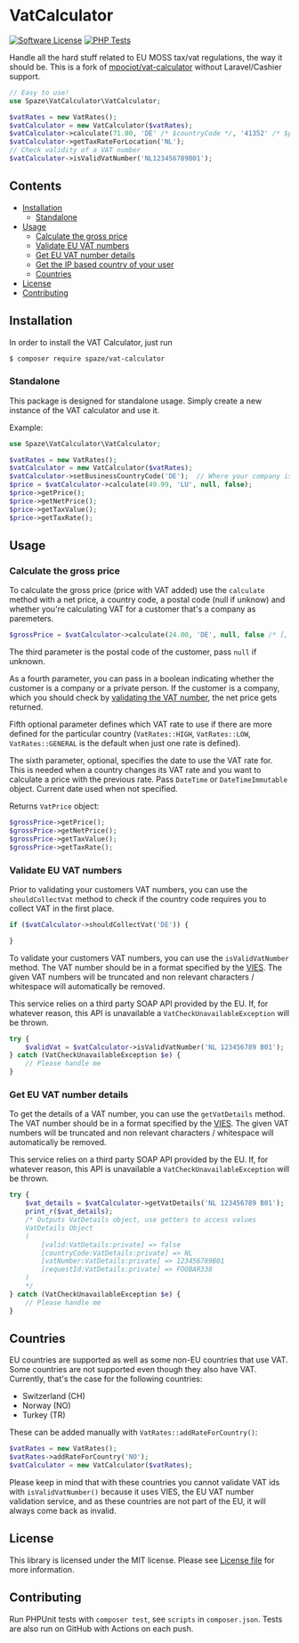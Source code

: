 VatCalculator
================

[![Software License](https://img.shields.io/github/license/spaze/vat-calculator)](LICENSE.md)
[![PHP Tests](https://github.com/spaze/vat-calculator/workflows/PHP%20Tests/badge.svg)](https://github.com/spaze/vat-calculator/actions?query=workflow%3A%22PHP+Tests%22)

Handle all the hard stuff related to EU MOSS tax/vat regulations, the way it should be. This is a fork of [mpociot/vat-calculator](https://github.com/mpociot/vat-calculator) without Laravel/Cashier support.

```php
// Easy to use!
use Spaze\VatCalculator\VatCalculator;

$vatRates = new VatRates();
$vatCalculator = new VatCalculator($vatRates);
$vatCalculator->calculate(71.00, 'DE' /* $countryCode */, '41352' /* $postalCode or null */,  true /* Whether the customer you're calculating the VAT for is a company */);
$vatCalculator->getTaxRateForLocation('NL');
// Check validity of a VAT number
$vatCalculator->isValidVatNumber('NL123456789B01');
```
## Contents

- [Installation](#installation)
	- [Standalone](#installation-standalone)
- [Usage](#usage)
	- [Calculate the gross price](#calculate-the-gross-price)
	- [Validate EU VAT numbers](#validate-eu-vat-numbers)
	- [Get EU VAT number details](#vat-number-details)
	- [Get the IP based country of your user](#get-ip-based-country)
	- [Countries](#countries)
- [License](#license)
- [Contributing](#contributing)

<a name="installation"></a>
## Installation

In order to install the VAT Calculator, just run

```bash
$ composer require spaze/vat-calculator
```

<a name="installation-standalone"></a>
### Standalone

This package is designed for standalone usage. Simply create a new instance of the VAT calculator and use it.

Example:

```php
use Spaze\VatCalculator\VatCalculator;

$vatRates = new VatRates();
$vatCalculator = new VatCalculator($vatRates);
$vatCalculator->setBusinessCountryCode('DE');  // Where your company is based in
$price = $vatCalculator->calculate(49.99, 'LU', null, false);
$price->getPrice();
$price->getNetPrice();
$price->getTaxValue();
$price->getTaxRate();
```

<a name="usage"></a>
## Usage
<a name="calculate-the-gross-price"></a>
### Calculate the gross price
To calculate the gross price (price with VAT added) use the `calculate` method with a net price, a country code, a postal code (null if unknow) and whether you're calculating VAT for a customer that's a company as paremeters.

```php
$grossPrice = $vatCalculator->calculate(24.00, 'DE', null, false /* [, $rateType [, $dateTime]] */);
```
The third parameter is the postal code of the customer, pass `null` if unknown.

As a fourth parameter, you can pass in a boolean indicating whether the customer is a company or a private person. If the customer is a company, which you should check by <a href="#validate-eu-vat-numbers">validating the VAT number</a>, the net price gets returned.

Fifth optional parameter defines which VAT rate to use if there are more defined for the particular country (`VatRates::HIGH`, `VatRates::LOW`, `VatRates::GENERAL` is the default when just one rate is defined).

The sixth parameter, optional, specifies the date to use the VAT rate for. This is needed when a country changes its VAT rate and you want to calculate a price with the previous rate. Pass `DateTime` or `DateTimeImmutable` object. Current date used when not specified.

Returns `VatPrice` object:
```php
$grossPrice->getPrice();
$grossPrice->getNetPrice();
$grossPrice->getTaxValue();
$grossPrice->getTaxRate();

```

<a name="validate-eu-vat-numbers"></a>
### Validate EU VAT numbers

Prior to validating your customers VAT numbers, you can use the `shouldCollectVat` method to check if the country code requires you to collect VAT
in the first place.

```php
if ($vatCalculator->shouldCollectVat('DE')) {

}
```

To validate your customers VAT numbers, you can use the `isValidVatNumber` method.
The VAT number should be in a format specified by the [VIES](http://ec.europa.eu/taxation_customs/vies/faqvies.do#item_11).
The given VAT numbers will be truncated and non relevant characters / whitespace will automatically be removed.

This service relies on a third party SOAP API provided by the EU. If, for whatever reason, this API is unavailable a `VatCheckUnavailableException` will be thrown.

```php
try {
	$validVat = $vatCalculator->isValidVatNumber('NL 123456789 B01');
} catch (VatCheckUnavailableException $e) {
	// Please handle me
}
```

<a name="vat-number-details"></a>
### Get EU VAT number details

To get the details of a VAT number, you can use the `getVatDetails` method.
The VAT number should be in a format specified by the [VIES](http://ec.europa.eu/taxation_customs/vies/faqvies.do#item_11).
The given VAT numbers will be truncated and non relevant characters / whitespace will automatically be removed.

This service relies on a third party SOAP API provided by the EU. If, for whatever reason, this API is unavailable a `VatCheckUnavailableException` will be thrown.

```php
try {
	$vat_details = $vatCalculator->getVatDetails('NL 123456789 B01');
	print_r($vat_details);
	/* Outputs VatDetails object, use getters to access values
	VatDetails Object
	(
		[valid:VatDetails:private] => false
		[countryCode:VatDetails:private] => NL
		[vatNumber:VatDetails:private] => 123456789B01
		[requestId:VatDetails:private] => FOOBAR338
	)
	*/
} catch (VatCheckUnavailableException $e) {
	// Please handle me
}
```

<a name="countries"></a>
## Countries

EU countries are supported as well as some non-EU countries that use VAT. Some countries are not supported even though they also have VAT. Currently, that's the case for the following countries:
- Switzerland (CH)
- Norway (NO)
- Turkey (TR)

These can be added manually with `VatRates::addRateForCountry()`:

```php
$vatRates = new VatRates();
$vatRates->addRateForCountry('NO');
$vatCalculator = new VatCalculator($vatRates);
```

Please keep in mind that with these countries you cannot validate VAT ids with `isValidVatNumber()` because it uses VIES, the EU VAT number validation service, and as these countries are not part of the EU, it will always come back as invalid.

<a name="license"></a>
## License
This library is licensed under the MIT license. Please see [License file](LICENSE.md) for more information.

<a name="contributing"></a>
## Contributing
Run PHPUnit tests with `composer test`, see `scripts` in `composer.json`. Tests are also run on GitHub with Actions on each push.
